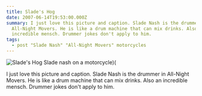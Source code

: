 ```yaml
---
title: Slade's Hog
date: 2007-06-14T19:53:00.000Z
summary: I just love this picture and caption. Slade Nash is the drummer in
  All-Night Movers. He is like a drum machine that can mix drinks. Also an
  incredible mensch. Drummer jokes don't apply to him.
tags:
  - post "Slade Nash" "All-Night Movers" motorcycles
---
```

![Slade's Hog Slade nash on a motorcycle)(](/static/img/slades-hog-2007.jpg "Slade's Hog")

I just love this picture and caption. Slade Nash is the drummer in All-Night Movers. He is like a drum machine that can mix drinks. Also an incredible mensch. Drummer jokes don't apply to him.